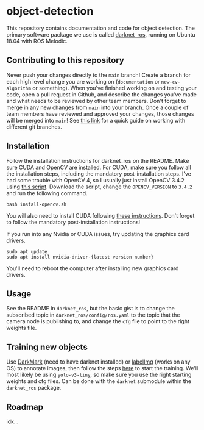 # object-detection

This repository contains documentation and code for object detection. The primary software package we use is called [darknet_ros](https://github.com/leggedrobotics/darknet_ros), running on Ubuntu 18.04 with ROS Melodic.

## Contributing to this repository

Never push your changes directly to the `main` branch! Create a branch for each high level change you are working on (`documentation` or `new-cv-algorithm` or something). When you've finished working on and testing your code, open a pull request in Github, and describe the changes you've made and what needs to be reviewed by other team members. Don't forget to merge in any new changes from `main` into your branch. Once a couple of team members have reviewed and approved your changes, those changes will be merged into `main`! See [this link](https://git-scm.com/book/en/v2/Git-Branching-Basic-Branching-and-Merging) for a quick guide on working with different git branches.

## Installation

Follow the installation instructions for darknet_ros on the README. Make sure CUDA and OpenCV are installed. For CUDA, make sure you follow all the installation steps, including the mandatory post-installation steps. I've had some trouble with OpenCV 4, so I usually just install OpenCV 3.4.2 using [this script](https://github.com/milq/milq/blob/master/scripts/bash/install-opencv.sh). Download the script, change the `OPENCV_VERSION` to `3.4.2` and run the following command.

```
bash install-opencv.sh
```

You will also need to install CUDA following [these instructions](https://docs.nvidia.com/cuda/cuda-installation-guide-linux/index.html#ubuntu-installation). Don't forget to follow the mandatory post-installation instructions!

If you run into any Nvidia or CUDA issues, try updating the graphics card drivers.
```
sudo apt update
sudo apt install nvidia-driver-{latest version number}
```
You'll need to reboot the computer after installing new graphics card drivers.

## Usage

See the README in `darknet_ros`, but the basic gist is to change the subscribed topic in `darknet_ros/config/ros.yaml` to the topic that the camera node is publishing to, and change the `cfg` file to point to the right weights file.

## Training new objects

Use [DarkMark](https://github.com/stephanecharette/DarkMark) (need to have darknet installed) or [labelImg](https://github.com/tzutalin/labelImg) (works on any OS) to annotate images, then follow the steps [here](https://github.com/alexeyAB/darknet#how-to-train-to-detect-your-custom-objects) to start the training. We'll most likely be using `yolo-v3-tiny`, so make sure you use the right starting weights and cfg files. Can be done with the `darknet` submodule within the `darknet_ros` package. 

## Roadmap

idk...
